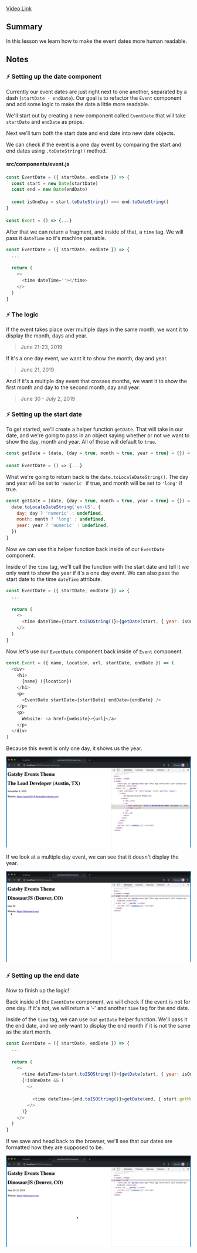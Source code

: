 [Video Link](https://egghead.io/lessons/react-style-and-format-dates-in-react)

## Summary

In this lesson we learn how to make the event dates more human readable.

## Notes

### ⚡ Setting up the date component

Currently our event dates are just right next to one another, separated by a dash (`startDate - endDate`). Our goal is to refactor the `Event` component and add some logic to make the date a little more readable.

We'll start out by creating a new component called `EventDate` that will take `startDate` and `endDate` as props.

Next we'll turn both the start date and end date into new date objects.

We can check if the event is a one day event by comparing the start and end dates using `.toDateString()` method.

#### src/components/event.js

```js
const EventDate = ({ startDate, endDate }) => {
  const start = new Date(startDate)
  const end = new Date(endDate)

  const isOneDay = start.toDateString() === end.toDateString()
}

const Event = () => {...}
```

After that we can return a fragment, and inside of that, a `time` tag. We will pass it `dateTime` so it's machine parsable.

```js
const EventDate = ({ startDate, endDate }) => {
  ...

  return (
    <>
      <time dateTime=''></time>
    </>
  )
}
```

### ⚡ The logic

If the event takes place over multiple days in the same month, we want it to display the month, days and year.

> June 21-23, 2019

If it's a one day event, we want it to show the month, day and year.

> June 21, 2019

And if it's a multiple day event that crosses months, we want it to show the first month and day to the second month, day and year.

> June 30 - July 2, 2019

### ⚡ Setting up the start date

To get started, we'll create a helper function `getDate`. That will take in our date, and we're going to pass in an object saying whether or not we want to show the day, month and year. All of those will default to `true`.

```js
const getDate = (date, {day = true, month = true, year = true} = {}) = {}

const EventDate = () => {...}
```

What we're going to return back is the `date.toLocaleDateString()`. The day and year will be set to `'numeric'` if true, and month will be set to `'long'` if true.

```js
const getDate = (date, {day = true, month = true, year = true} = {}) = {
  date.toLocaleDateString('en-US', {
    day: day ? 'numeric' : undefined,
    month: month ? 'long' : undefined,
    year: year ? 'numeric' : undefined,
  })
}
```

Now we can use this helper function back inside of our `EventDate` component.

Inside of the `time` tag, we'll call the function with the start date and tell it we only want to show the year if it's a one day event. We can also pass the start date to the time `dateTime` attribute.

```js
const EventDate = ({ startDate, endDate }) => {
  ...

  return (
    <>
      <time dateTime={start.toISOString()}>{getDate(start, { year: isOneDay })}</time>
    </>
  )
}
```

Now let's use our `EventDate` component back inside of `Event` component.

```js
const Event = ({ name, location, url, startDate, endDate }) => (
  <div>
    <h1>
      {name} ({location})
    </h1>
    <p>
      <EventDate startDate={startDate} endDate={endDate} />
    </p>
    <p>
      Website: <a href={website}>{url}</a>
    </p>
  </div>
)
```

Because this event is only one day, it shows us the year.

![One day event date format](../images/08-one-day.png)

If we look at a multiple day event, we can see that it doesn't display the year.

![Multiple day event date format](../images/08-multiple-day-before.png)

### ⚡ Setting up the end date

Now to finish up the logic!

Back inside of the `EventDate` component, we will check if the event is not for one day. If it's not, we will return a '-' and another `time` tag for the end date.

Inside of the `time` tag, we can use our `getDate` helper function. We'll pass it the end date, and we only want to display the end month if it is not the same as the start month.

```js
const EventDate = ({ startDate, endDate }) => {
  ...

  return (
    <>
      <time dateTime={start.toISOString()}>{getDate(start, { year: isOneDay })}</time>
      {!isOneDate && (
        <>
          -
          <time dateTime={end.toISOString()}>getDate(end, { start.getMonth !== end.getMonth()})</time>
        </>
      )}
    </>
  )
}
```

If we save and head back to the browser, we'll see that our dates are formatted how they are supposed to be.

![Multiple day event date format](../images/08-multiple-day-after.png)

